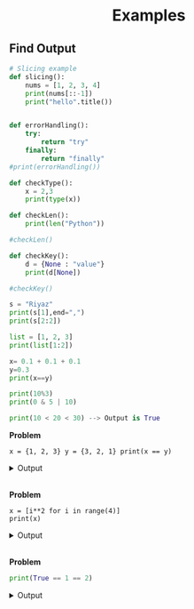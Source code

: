 <h1 style="text-align:center;"> Examples </p>

## Find Output

```python
# Slicing example
def slicing():
    nums = [1, 2, 3, 4]
    print(nums[::-1])
    print("hello".title())


def errorHandling():
    try:
        return "try"
    finally:
        return "finally"
#print(errorHandling())

def checkType():
    x = 2,3
    print(type(x))

def checkLen():
    print(len("Python"))

#checkLen()

def checkKey():
    d = {None : "value"}
    print(d[None])

#checkKey()

s = "Riyaz"
print(s[1],end=",")
print(s[2:2])

list = [1, 2, 3]
print(list[1:2])

x= 0.1 + 0.1 + 0.1
y=0.3
print(x==y)

print(10%3)
print(0 & 5 | 10)

print(10 < 20 < 30) --> Output is True
```

**Problem**

```
x = {1, 2, 3} y = {3, 2, 1} print(x == y)
```

<details output>
  <summary>Output</summary>
  True
</details>

<br>

**Problem**

```
x = [i**2 for i in range(4)]
print(x)
```

<details output>
  <summary>Output</summary>
[0, 1, 4, 9]
</details>

<br>

**Problem**

```python
print(True == 1 == 2)
```

<details output>
  <summary>Output</summary>
False
</details>
